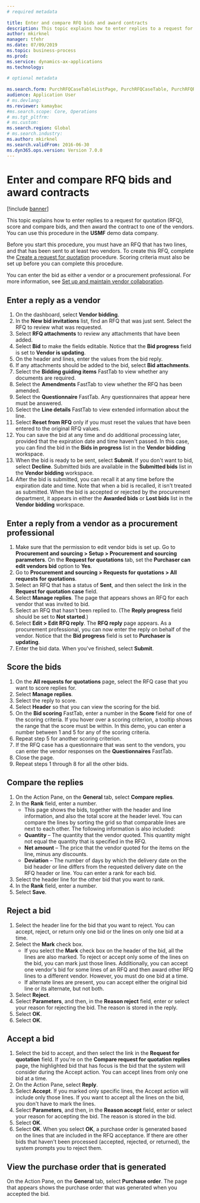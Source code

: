 ```yaml
--- 
# required metadata 
 
title: Enter and compare RFQ bids and award contracts
description: This topic explains how to enter replies to a request for quotation (RFQ), score and compare bids, and then award the contract to one of the vendors. 
author: mkirknel
manager: tfehr 
ms.date: 07/09/2019
ms.topic: business-process 
ms.prod:  
ms.service: dynamics-ax-applications 
ms.technology:  
 
# optional metadata 
 
ms.search.form: PurchRFQCaseTableListPage, PurchRFQCaseTable, PurchRFQReplyTable, PurchRFQCompare, PurchRFQEditLines, PurchRFQEditLinesParameters, PurchTable, PurchTablePart, PurchRFQCompareLinePrices, PurchRFQCompareRFQ
audience: Application User 
# ms.devlang:  
ms.reviewer: kamaybac
#ms.search.scope: Core, Operations 
# ms.tgt_pltfrm:  
# ms.custom:  
ms.search.region: Global
# ms.search.industry: 
ms.author: mkirknel
ms.search.validFrom: 2016-06-30 
ms.dyn365.ops.version: Version 7.0.0 
---
```


# Enter and compare RFQ bids and award contracts

[!include [banner](../../includes/banner.md)]

This topic explains how to enter replies to a request for quotation (RFQ), score and compare bids, and then award the contract to one of the vendors. You can use this procedure in the **USMF** demo data company.

Before you start this procedure, you must have an RFQ that has two lines, and that has been sent to at least two vendors. To create this RFQ, complete the [Create a request for quotation](create-request-quotation.md) procedure. Scoring criteria must also be set up before you can complete this procedure.

You can enter the bid as either a vendor or a procurement professional. For more information, see [Set up and maintain vendor collaboration](../set-up-maintain-vendor-collaboration.md).

## Enter a reply as a vendor

1. On the dashboard, select **Vendor bidding**.
2. In the **New bid invitations** list, find an RFQ that was just sent. Select the RFQ to review what was requested.
3. Select **RFQ attachments** to review any attachments that have been added.
4. Select **Bid** to make the fields editable. Notice that the **Bid progress** field is set to **Vendor is updating**.
5. On the header and lines, enter the values from the bid reply.
6. If any attachments should be added to the bid, select **Bid attachments**.
7. Select the **Bidding guiding items** FastTab to view whether any documents are required.
8. Select the **Amendments** FastTab to view whether the RFQ has been amended.
9. Select the **Questionnaire** FastTab. Any questionnaires that appear here must be answered.
10. Select the **Line details** FastTab to view extended information about the line.
11. Select **Reset from RFQ** only if you must reset the values that have been entered to the original RFQ values.
12. You can save the bid at any time and do additional processing later, provided that the expiration date and time haven't passed. In this case, you can find the bid in the **Bids in progress** list in the **Vendor bidding** workspace.
13. When the bid is ready to be sent, select **Submit**. If you don't want to bid, select **Decline**. Submitted bids are available in the **Submitted bids** list in the **Vendor bidding** workspace.  
14. After the bid is submitted, you can recall it at any time before the expiration date and time. Note that when a bid is recalled, it isn't treated as submitted. When the bid is accepted or rejected by the procurement department, it appears in either the **Awarded bids** or **Lost bids** list in the **Vendor bidding** workspace.  

## Enter a reply from a vendor as a procurement professional

1. Make sure that the permission to edit vendor bids is set up. Go to **Procurement and sourcing \> Setup \> Procurement and sourcing parameters**. On the **Request for quotations** tab, set the **Purchaser can edit vendors bid** option to **Yes**.
2. Go to **Procurement and sourcing \> Requests for quotations \> All requests for quotations**.
3. Select an RFQ that has a status of **Sent**, and then select the link in the **Request for quotation case** field.
4. Select **Manage replies**. The page that appears shows an RFQ for each vendor that was invited to bid.
5. Select an RFQ that hasn't been replied to. (The **Reply progress** field should be set to **Not started**.)
6. Select **Edit \> Edit RFQ reply**. The **RFQ reply** page appears. As a procurement professional, you can now enter the reply on behalf of the vendor. Notice that the **Bid progress** field is set to **Purchaser is updating**.  
7. Enter the bid data. When you've finished, select **Submit**.

## Score the bids

1. On the **All requests for quotations** page, select the RFQ case that you want to score replies for.
2. Select **Manage replies**.
3. Select the reply to score.
4. Select **Header** so that you can view the scoring for the bid.
5. On the **Bid scoring** FastTab, enter a number in the **Score** field for one of the scoring criteria. If you hover over a scoring criterion, a tooltip shows the range that the score must be within. In this demo, you can enter a number between 1 and 5 for any of the scoring criteria.  
6. Repeat step 5 for another scoring criterion.
7. If the RFQ case has a questionnaire that was sent to the vendors, you can enter the vendor responses on the **Questionnaires** FastTab.
8. Close the page.
9. Repeat steps 1 through 8 for all the other bids.

## Compare the replies

1. On the Action Pane, on the **General** tab, select **Compare replies**.
2. In the **Rank** field, enter a number.  
    - This page shows the bids, together with the header and line information, and also the total score at the header level. You can compare the lines by sorting the grid so that comparable lines are next to each other. The following information is also included:
    - **Quantity** – The quantity that the vendor quoted. This quantity might not equal the quantity that is specified in the RFQ.
    - **Net amount** – The price that the vendor quoted for the items on the line, minus any discounts.
    - **Deviation** – The number of days by which the delivery date on the bid header or line differs from the requested delivery date on the RFQ header or line. You can enter a rank for each bid.  
3. Select the header line for the other bid that you want to rank.
4. In the **Rank** field, enter a number.
5. Select **Save**.

## Reject a bid

1. Select the header line for the bid that you want to reject. You can accept, reject, or return only one bid or the lines on only one bid at a time.
2. Select the **Mark** check box.  
    - If you select the **Mark** check box on the header of the bid, all the lines are also marked. To reject or accept only some of the lines on the bid, you can mark just those lines. Additionally, you can accept one vendor's bid for some lines of an RFQ and then award other RFQ lines to a different vendor. However, you must do one bid at a time.  
    - If alternate lines are present, you can accept either the original bid line or its alternate, but not both.  
3. Select **Reject**.
4. Select **Parameters**, and then, in the **Reason reject** field, enter or select your reason for rejecting the bid. The reason is stored in the reply.  
5. Select **OK**.
6. Select **OK**.

## Accept a bid

1. Select the bid to accept, and then select the link in the **Request for quotation** field. If you're on the **Compare request for quotation replies** page, the highlighted bid that has focus is the bid that the system will consider during the Accept action. You can accept lines from only one bid at a time.  
2. On the Action Pane, select **Reply**.
3. Select **Accept**. If you marked only specific lines, the Accept action will include only those lines. If you want to accept all the lines on the bid, you don't have to mark the lines.  
4. Select **Parameters**, and then, in the **Reason accept** field, enter or select your reason for accepting the bid. The reason is stored in the bid.  
5. Select **OK**.
6. Select **OK**. When you select **OK**, a purchase order is generated based on the lines that are included in the RFQ acceptance. If there are other bids that haven't been processed (accepted, rejected, or returned), the system prompts you to reject them.  

## View the purchase order that is generated

On the Action Pane, on the **General** tab, select **Purchase order**. The page that appears shows the purchase order that was generated when you accepted the bid.
